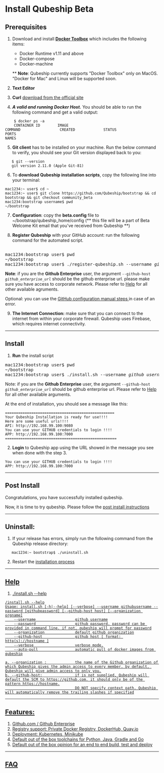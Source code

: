 # Install Qubeship Beta

## Prerequisites
1. Download and install <a href="https://www.docker.com/products/docker-toolbox">**Docker Toolbox**</a> which includes the following items:

   * Docker Runtime v1.11 and above
   * Docker-compose
   * Docker-machine
   
   ** **Note**: Qubeship currently supports "Docker Toolbox" only on MacOS. "Docker for Mac" and Linux will be supported soon.

2. **Text Editor**
3. **Curl** [download from the official site](https://curl.haxx.se/download.html#MacOSX)
4. **_A valid and running Docker Host._**
   You should be able to run the following command and get a valid output:
```
    $ docker ps -a 
    CONTAINER ID        IMAGE                                                             COMMAND                  CREATED             STATUS                  PORTS                                                                      NAMES
```
5. **Git client** has to be installed on your machine. Run the below command to verify, you should see your Git version displayed back to you:
```
   $ git --version
   git version 2.11.0 (Apple Git-81)
```

6. To **download Qubeship installation scripts**, copy the following line into your terminal:
```
mac1234:~ user$ cd ~
mac1234:~ user$ git clone https://github.com/Qubeship/bootstrap && cd bootstrap && git checkout community_beta 
mac1234:bootstrap username$ pwd
~/bootstrap
```

7. **Configuration**: copy the **beta.config** file to ~/bootstrap/qubeship_home/config  (** this file will be a part of Beta Welcome Kit email that you've received from Qubeship **)
   
   
8. **Register Qubeship** with your GitHub account: run the following command for the automated script. 
<pre> 
mac1234:bootstrap user$ pwd 
~/bootstrap
mac1234:bootstrap user$ ./register-qubeship.sh --username <i>github_username</i> --password --github-host github_enterprise_url
</pre>

**Note**: if you are the **Github Enterprise** user, the argument <code>--github-host <i>github_enterprise_url</i></code> should be the github enterprise url. please make sure you have access to corporate network. Please refer to [Help](#help) for all other available agruments.

Optional: you can use the <a href="https://github.com/Qubeship/bootstrap/blob/community_beta/README-githubconfiguration.md" target="_blank"> GitHub configuration manual steps </a> in case of an error.

9. **The Internet Connection:** make sure that you can connect to the internet from within your corporate firewall. Qubeship uses Firebase, which requires internet connectivity.
----

## Install

1.  **Run** the install script
<pre>
mac1234:bootstrap user$ pwd 
~/bootstrap
mac1234:bootstrap user$ ./install.sh --username <i>github_username</i> --password --github-host github_enterprise_url
</pre>

Note: if you are the **Github Enterprise** user, the argument <code>--github-host <i>github_enterprise_url</i></code> should be github enterprise url. Please refer to [Help](#help) for all other available arguments.

At the end of installation, you should see a message like this:
```
==================================================
Your Qubeship Installation is ready for use!!!!
Here are some useful urls!!!!
API: http://192.168.99.100:9080
You can use your GITHUB credentials to login !!!!
APP: http://192.168.99.100:7000
===================================================
```

2. **Login** to Qubeship app using the URL showed in the message you see when done with the step 3.
```
You can use your GITHUB credentials to login !!!!
APP: http://192.168.99.100:7000
```
----
## Post Install
Congratulations, you have successfully installed qubeship.

Now, it is time to try qubeship. Please follow the <a href="https://github.com/Qubeship/bootstrap/blob/community_beta/README-postInstall.md"> post install instructions </a>

----

## Uninstall:
1. If your release has errors, simply run the following command from the Qubeship release directory:
```
   mac1234:~ bootstrap$ ./uninstall.sh
```
2. Restart the <a href="https://github.com/Qubeship/bootstrap/blob/community_beta/README.md#install" target="_blank">installation process
----
## Help

1. ./install.sh --help
```
/install.sh --help
Usage: install.sh [-h|--help] [--verbose] --username githubusername --password [githubpassword] [--github-host host] [--organization orgname]
    --username                  github username
    --password                  github password. password can be provided in command line. if not, qubeship will prompt for password
    --organization              default github organization
    --github-host               github host [ format: http(s)://hostname ]
    --verbose                   verbose mode.
    --auto-pull                 automatic pull of docker images from qubeship

a. --organization :             the name of the Github organization of which Qubeship gives the admin access to every member. by default, Qubeship will give admin access to only you.
b. --github-host:               if is not supplied, Qubeship will default the SCM to https://github.com. it should only be of the pattern https://hostname.
                                DO NOT specify context path. Qubeship will automatically remove the trailing slashes if specified
```
----
## Features:
1. Github.com / Github Enterprise
2. Registry support: Private Docker Registry, DockerHub, Quay.io
3. Deployment: Kubernetes, Minikube
4. Default out of the box toolchains for Python, Java, Gradle and Go
5. Default out of the box opinion for an end to end build, test and deploy

----

##  <a href="https://github.com/Qubeship/bootstrap/blob/community_beta/README-faq.md">FAQ</a>



